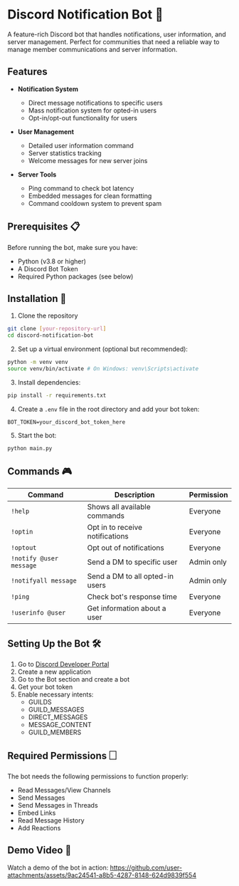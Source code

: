# Discord Notification Bot 🤖

A feature-rich Discord bot that handles notifications, user information, and server management. Perfect for communities that need a reliable way to manage member communications and server information.

## Features 

- **Notification System**
  - Direct message notifications to specific users
  - Mass notification system for opted-in users
  - Opt-in/opt-out functionality for users

- **User Management**
  - Detailed user information command
  - Server statistics tracking
  - Welcome messages for new server joins

- **Server Tools**
  - Ping command to check bot latency
  - Embedded messages for clean formatting
  - Command cooldown system to prevent spam

## Prerequisites 📋

Before running the bot, make sure you have:

- Python (v3.8 or higher)
- A Discord Bot Token
- Required Python packages (see below)

## Installation 🚀

1. Clone the repository
```bash
git clone [your-repository-url]
cd discord-notification-bot
```

2. Set up a virtual environment (optional but recommended):
```bash
python -m venv venv
source venv/bin/activate # On Windows: venv\Scripts\activate
```

3. Install dependencies:
```bash
pip install -r requirements.txt
```

4. Create a `.env` file in the root directory and add your bot token:
```env
BOT_TOKEN=your_discord_bot_token_here
```

5. Start the bot:
```bash
python main.py
```

## Commands 🎮

| Command | Description | Permission |
|---------|-------------|------------|
| `!help` | Shows all available commands | Everyone |
| `!optin` | Opt in to receive notifications | Everyone |
| `!optout` | Opt out of notifications | Everyone |
| `!notify @user message` | Send a DM to specific user | Admin only |
| `!notifyall message` | Send a DM to all opted-in users | Admin only |
| `!ping` | Check bot's response time | Everyone |
| `!userinfo @user` | Get information about a user | Everyone |

## Setting Up the Bot 🛠️

1. Go to [Discord Developer Portal](https://discord.com/developers/applications)
2. Create a new application
3. Go to the Bot section and create a bot
4. Get your bot token
5. Enable necessary intents:
   - GUILDS
   - GUILD_MESSAGES
   - DIRECT_MESSAGES
   - MESSAGE_CONTENT
   - GUILD_MEMBERS

## Required Permissions 🗌

The bot needs the following permissions to function properly:
- Read Messages/View Channels
- Send Messages
- Send Messages in Threads
- Embed Links
- Read Message History
- Add Reactions

## Demo Video 🎥

Watch a demo of the bot in action:
https://github.com/user-attachments/assets/9ac24541-a8b5-4287-8148-624d9839f554
